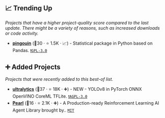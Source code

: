 ## 📈 Trending Up

_Projects that have a higher project-quality score compared to the last update. There might be a variety of reasons, such as increased downloads or code activity._

- <b><a href="https://github.com/raphaelvallat/pingouin">pingouin</a></b> (🥈30 ·  ⭐ 1.5K · 📈) - Statistical package in Python based on Pandas. <code><a href="http://bit.ly/2M0xdwT">❗️GPL-3.0</a></code>

## ➕ Added Projects

_Projects that were recently added to this best-of list._

- <b><a href="https://github.com/ultralytics/ultralytics">ultralytics</a></b> (🥈37 ·  ⭐ 18K · ➕) - NEW - YOLOv8 in PyTorch ONNX OpenVINO CoreML TFLite. <code><a href="http://bit.ly/3pwmjO5">❗️AGPL-3.0</a></code>
- <b><a href="https://github.com/facebookresearch/Pearl">Pearl</a></b> (🥉16 ·  ⭐ 2.1K · ➕) - A Production-ready Reinforcement Learning AI Agent Library brought by.. <code><a href="http://bit.ly/34MBwT8">MIT</a></code>

